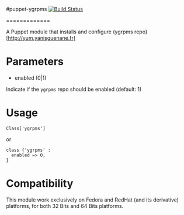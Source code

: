 #puppet-ygrpms [![Build Status](https://travis-ci.org/Spredzy/puppet-ygrpms.png)](https://travis-ci.org/Spredzy/puppet-ygrpms)

=============

A Puppet module that installs and configure (ygrpms repo)[http://yum.yanisguenane.fr]

# Parameters

* enabled (0|1)

Indicate if the `ygrpms` repo should be enabled (default: 1)

# Usage

    Class['ygrpms']

or

    class {'ygrpms' :
      enabled => 0,
    }

# Compatibility

This module work exclusively on Fedora and RedHat (and its derivative) platforms, for both 32 Bits and 64 Bits platforms.
